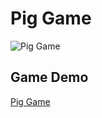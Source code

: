# Pig Game

![Pig Game]('Pig-Game-Home.png')

## Game Demo
[Pig Game](https://youtu.be/oAf7VGhklFk)
